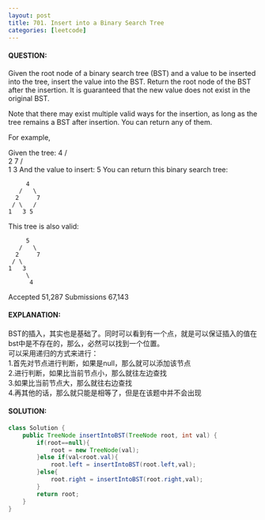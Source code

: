 ```yaml
---
layout: post
title: 701. Insert into a Binary Search Tree
categories: [leetcode]
---
```

#### QUESTION:

Given the root node of a binary search tree (BST) and a value to be inserted into the tree, insert the value into the BST. Return the root node of the BST after the insertion. It is guaranteed that the new value does not exist in the original BST.

Note that there may exist multiple valid ways for the insertion, as long as the tree remains a BST after insertion. You can return any of them.

For example, 

Given the tree:
        4
       / \
      2   7
     / \
    1   3
And the value to insert: 5
You can return this binary search tree:

         4
       /   \
      2     7
     / \   /
    1   3 5
This tree is also valid:

         5
       /   \
      2     7
     / \   
    1   3
         \
          4
Accepted
51,287
Submissions
67,143

#### EXPLANATION:

BST的插入，其实也是基础了。同时可以看到有一个点，就是可以保证插入的值在bst中是不存在的，那么，必然可以找到一个位置。  
可以采用递归的方式来进行：  
1.首先对节点进行判断，如果是null，那么就可以添加该节点  
2.进行判断，如果比当前节点小，那么就往左边查找  
3.如果比当前节点大，那么就往右边查找  
4.再其他的话，那么就只能是相等了，但是在该题中并不会出现

#### SOLUTION:
```java
class Solution {
    public TreeNode insertIntoBST(TreeNode root, int val) {
        if(root==null){
            root = new TreeNode(val);
        }else if(val<root.val){
            root.left = insertIntoBST(root.left,val);
        }else{
            root.right = insertIntoBST(root.right,val);
        }
        return root;
    }
}
```